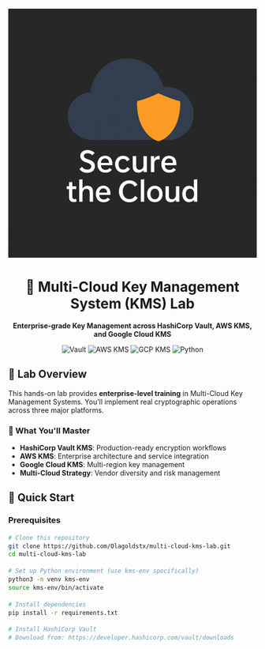 <p align="center">
  <img src="docs/images/secure-the-cloud-banner.png" alt="Secure the Cloud - Multi-Cloud KMS Lab" width="800"/>
</p>

<h1 align="center">
🔐 Multi-Cloud Key Management System (KMS) Lab
</h1>

<p align="center">
  <strong>Enterprise-grade Key Management across HashiCorp Vault, AWS KMS, and Google Cloud KMS</strong>
</p>

<p align="center">
  <img src="https://img.shields.io/badge/HashiCorp-Vault-red?style=for-the-badge&logo=vault" alt="Vault" />
  <img src="https://img.shields.io/badge/AWS-KMS-orange?style=for-the-badge&logo=amazon-aws" alt="AWS KMS" />
  <img src="https://img.shields.io/badge/Google%20Cloud-KMS-blue?style=for-the-badge&logo=google-cloud" alt="GCP KMS" />
  <img src="https://img.shields.io/badge/Python-3.8%2B-green?style=for-the-badge&logo=python" alt="Python" />
</p>

## 🎯 Lab Overview

This hands-on lab provides **enterprise-level training** in Multi-Cloud Key Management Systems. You'll implement real cryptographic operations across three major platforms.

### 🌟 What You'll Master
- **HashiCorp Vault KMS**: Production-ready encryption workflows
- **AWS KMS**: Enterprise architecture and service integration  
- **Google Cloud KMS**: Multi-region key management
- **Multi-Cloud Strategy**: Vendor diversity and risk management

## 🚀 Quick Start

### Prerequisites
```bash
# Clone this repository
git clone https://github.com/Olagoldstx/multi-cloud-kms-lab.git
cd multi-cloud-kms-lab

# Set up Python environment (use kms-env specifically)
python3 -m venv kms-env
source kms-env/bin/activate

# Install dependencies
pip install -r requirements.txt

# Install HashiCorp Vault
# Download from: https://developer.hashicorp.com/vault/downloads
